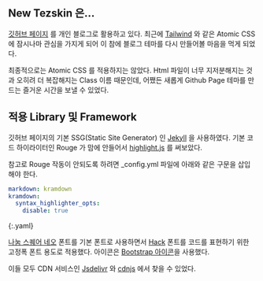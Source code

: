 ## New Tezskin 은...

[깃허브 페이지](https://pages.github.com/) 를 개인 블로그로 활용하고 있다. 최근에 [Tailwind](https://tailwindcss.com/) 와 같은 Atomic CSS 에 잠시나마 관심을 가지게 되어 이 참에 블로그 테마를 다시 만들어볼 마음을 먹게 되었다.

최종적으로는 Atomic CSS 를 적용하지는 않았다. Html 파일이 너무 지저분해지는 것과 오히려 더 복잡해지는 Class 이름 때문인데, 어쨌든 새롭게 Github Page 테마를 만드는 즐거운 시간을 보낼 수 있었다.

## 적용 Library 및 Framework

깃허브 페이지의 기본 SSG(Static Site Generator) 인 [Jekyll](https://jekyllrb-ko.github.io/) 을 사용하였다. 기본 코드 하이라이터인 Rouge 가 맘에 안들어서 [highlight.js](https://highlightjs.org/) 를 써보았다.

참고로 Rouge 작동이 안되도록 하려면 _config.yml 파일에 아래와 같은 구문을 삽입해야 한다.

```yaml
markdown: kramdown
kramdown:
  syntax_highlighter_opts:
    disable: true
```
{:.yaml}

[나눔 스퀘어 네오](https://campaign.naver.com/nanumsquare_neo/) 폰트를 기본 폰트로 사용하면서 [Hack](https://sourcefoundry.org/hack/) 폰트를 코드를 표현하기 위한 고정폭 폰트 용도로 적용했다. 아이콘은 [Bootstrap 아이콘](https://icons.getbootstrap.com/)을 사용했다.

이들 모두 CDN 서비스인 [Jsdelivr](https://www.jsdelivr.com/) 와 [cdnjs](https://cdnjs.com/) 에서 찾을 수 있었다.